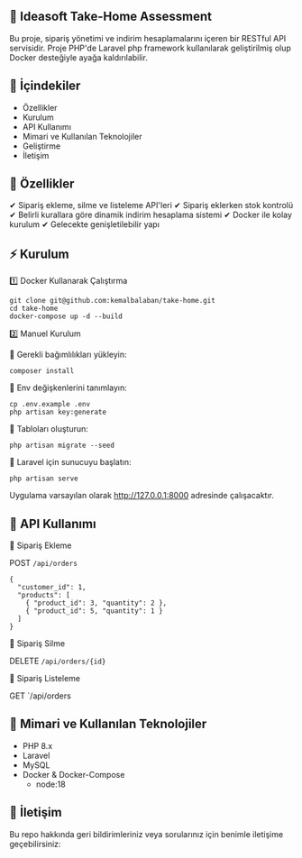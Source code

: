 ## 🛒 Ideasoft Take-Home Assessment

Bu proje, sipariş yönetimi ve indirim hesaplamalarını içeren bir RESTful API servisidir. Proje PHP'de Laravel php framework kullanılarak geliştirilmiş olup Docker desteğiyle ayağa kaldırılabilir.

## 📌 İçindekiler

- Özellikler
- Kurulum 
- API Kullanımı
- Mimari ve Kullanılan Teknolojiler
- Geliştirme
- İletişim

## 🚀 Özellikler

✔ Sipariş ekleme, silme ve listeleme API'leri
✔ Sipariş eklerken stok kontrolü
✔ Belirli kurallara göre dinamik indirim hesaplama sistemi
✔ Docker ile kolay kurulum
✔ Gelecekte genişletilebilir yapı

## ⚡ Kurulum
1️⃣ Docker Kullanarak Çalıştırma
```
git clone git@github.com:kemalbalaban/take-home.git
cd take-home
docker-compose up -d --build
```
2️⃣ Manuel Kurulum

📌 Gerekli bağımlılıkları yükleyin:
```
composer install
```
📌 Env değişkenlerini tanımlayın:
```
cp .env.example .env
php artisan key:generate
```
📌 Tabloları oluşturun:
```
php artisan migrate --seed
```
📌 Laravel için sunucuyu başlatın:
```
php artisan serve
```
Uygulama varsayılan olarak http://127.0.0.1:8000 adresinde çalışacaktır.

## 📡 API Kullanımı

🔹 Sipariş Ekleme

POST `/api/orders`

```
{
  "customer_id": 1,
  "products": [
    { "product_id": 3, "quantity": 2 },
    { "product_id": 5, "quantity": 1 }
  ]
}
```

🔹 Sipariş Silme

DELETE `/api/orders/{id}`

🔹 Sipariş Listeleme

GET `/api/orders

## 🔧 Mimari ve Kullanılan Teknolojiler

- PHP 8.x
- Laravel 
- MySQL 
- Docker & Docker-Compose
  - node:18

## 📩 İletişim
Bu repo hakkında geri bildirimleriniz veya sorularınız için benimle iletişime geçebilirsiniz:

